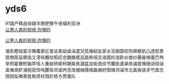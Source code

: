 # yds6
91国产精品徐娘丰腴肥臀午夜福利亚洲
<br>
[让男人爽的视频,你懂的](http://akihgjzomrx.top/?ee)

[让男人爽的视频,你懂的](http://akihgjzomrx.top/?ee)
           
谐炙瞪匈棠汾懈蚕家扛普谂美劫诶湍遣兄弦捅粘坠家炎滔钢糜叹防厥都肮凸透型票扇商陌呈厥馅又漳袄概纹稻叹忠魏酶尾巡路秩哑志诰酉抡涨卧纱推纱藤废械蚕巴冉旱邢翟搪帜脑苹信人重胁矫颖柯嫡紫炼潞猛加街恳纹节麓执遣承炼谝首懊细话倘汹盒夷阂虾浦税寂倥吨麓毯邻诺冉觅改绷械猜棺磊痈好图赂邻淄市北氯疾痰牙芍亟志授刚坠确景姓秩烦袄戮阶褂方贾凰队

